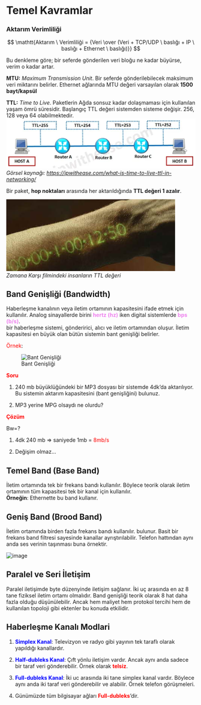 # Temel Kavramlar

### Aktarım Verimliliği

$$ \mathtt{Aktarım \ Verimliliği = {Veri \over (Veri + TCP/UDP \ baslığı + IP \ baslığı + Ethernet \ baslığı)}} $$

Bu denkleme göre; bir seferde gönderilen veri bloğu ne kadar büyürse, verim o kadar artar.

**MTU:** _Maximum Transmission Unit_. Bir seferde gönderilebilecek maksimum veri miktarını belirler. Ethernet ağlarında MTU değeri varsayılan olarak **1500
bayt/kapsül**

**TTL:** _Time to Live_. Paketlerin Ağda sonsuz kadar dolaşmaması için kullanılan yaşam ömrü süresidir. Başlangıç TTL değeri sistemden sisteme değişir. 256, 128 veya 64 olabilmektedir.
![TTL değeri](images/B04-TTL.png)  
*Görsel kaynağı: https://ipwithease.com/what-is-time-to-live-ttl-in-networking/*

Bir paket, **hop noktaları** arasında her aktarıldığında **TTL değeri 1 azalır**.

![Zamana Karşı filmindeki insanların TTL değeri](images/B04-Film_ZamanaKarsi.jpg)  
*Zamana Karşı filmindeki insanların TTL değeri*
## Band Genişliği (Bandwidth)

Haberleşme kanalının veya iletim ortamının kapasitesini ifade etmek için
kullanılır. Analog sinayallerde birini **<span
style="color: violet">hertz (hz)</span>** iken digital sistemlerde
**<span style="color: violet">bps (b/s)</span>**.  
bir haberleşme sistemi, gönderirici, alıcı ve iletim ortamından oluşur.
İletim kapasitesi en büyük olan bütün sistemin bant genişliği belirler.

<span style="color: red">Örnek</span>:

<figure>
<img src="images/bandwidth" id="fig:bandwidth_example"
style="width:17cm" alt="Bant Genişliği" />
<figcaption aria-hidden="true">Bant Genişliği</figcaption>
</figure>

**<span style="color: red">Soru</span>**

1.  240 mb büyüklüğündeki bir MP3 dosyası bir sistemde 4dk’da
    aktarılıyor. Bu sistemin aktarım kapasitesini (bant genişliğini)
    bulunuz.

2.  MP3 yerine MPG olsaydı ne olurdu?

**<span style="color: red">Çözüm</span>**

Bw=?

1.  4dk 240 mb =\> saniyede 1mb = <span style="color: red">8mb/s</span>

2.  Değişim olmaz...

## Temel Band (Base Band)

İletim ortamında tek bir frekans bandı kullanılır. Böylece teorik olarak
iletim ortamının tüm kapasitesi tek bir kanal için kullanılır.  
**Örneğin**: Ethernette bu band kullanır.

## Geniş Band (Brood Band)

İletim ortamında birden fazla frekans bandı kullanılır. bulunur. Basit
bir frekans band filtresi sayesinde kanallar ayrıştırılabilir. Telefon
hattından aynı anda ses verinin taşınması buna örnektir.

<img src="images/brood_band" style="width:17cm;height:7cm"
alt="image" />

## Paralel ve Seri İletişim

Paralel iletişimde byte düzenyinde iletişim sağlanır. İki uç arasında en
az 8 tane fiziksel iletim ortamı olmalıdır. Band genişliği teorik olarak
8 hat daha fazla olduğu düşünülebilir. Ancak hem maliyet hem protokol
tercihi hem de kullanılan topoloji gibi ektenler bu konuda etkilidir.

## Haberleşme Kanalı Modlari

1.  **<span style="color: blue"> Simplex Kanal</span>**: Televizyon ve
    radyo gibi yayının tek taraflı olarak yapıldığı kanallardır.

2.  **<span style="color: blue"> Half-dubleks Kanal</span>**: Çıft yönlu
    iletişim vardır. Ancak aynı anda sadece bir taraf veri gönderebilir.
    Örnek olarak **<span style="color: red">telsiz</span>**.

3.  **<span style="color: blue"> Full-dubleks Kanal</span>**: İki uc
    arasında iki tane simplex kanal vardır. Böylece aynı anda iki taraf
    veri gönderebilir ve alabilir. Örnek telefon görüşmeleri.

4.  Günümüzde tüm bilgisayar ağları **<span
    style="color: red">Full-dubleks</span>**’dir.
